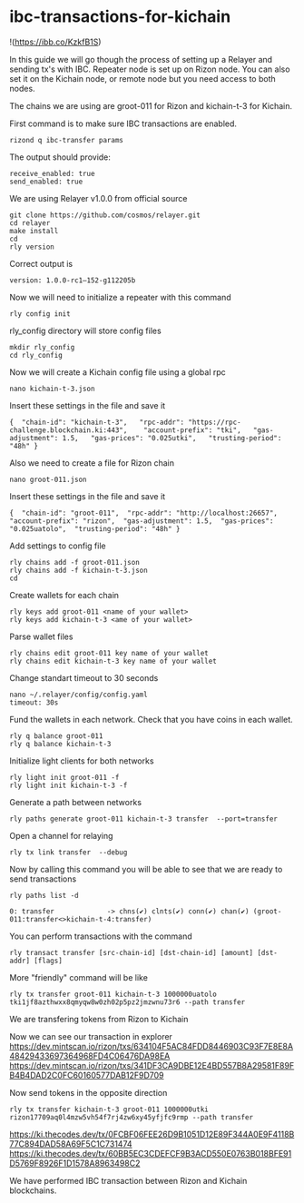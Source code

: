 # ibc-transactions-for-kichain

!(https://ibb.co/KzkfB1S)

In this guide we will go though the process of setting up a Relayer and sending tx's with IBC. 
Repeater node is set up on Rizon node. You can also set it on the Kichain node, or remote node but you need access to both nodes.

The chains we are using are groot-011 for Rizon and kichain-t-3 for Kichain.

First command is to make sure IBC transactions are enabled.
```
rizond q ibc-transfer params
```
The output should provide:
```
receive_enabled: true 
send_enabled: true  
```
We are using Relayer v1.0.0 from official source
```
git clone https://github.com/cosmos/relayer.git
cd relayer
make install
cd
rly version
```
Correct output is 
```
version: 1.0.0-rc1–152-g112205b
```
Now we will need to initialize a repeater with this command
```
rly config init
```
rly_config directory will store config files
```
mkdir rly_config
cd rly_config
```
Now we will create a Kichain config file using a global rpc
```
nano kichain-t-3.json
```
Insert these settings in the file and save it
```
{  "chain-id": "kichain-t-3",   "rpc-addr": "https://rpc-challenge.blockchain.ki:443",    "account-prefix": "tki",   "gas-adjustment": 1.5,   "gas-prices": "0.025utki",   "trusting-period": "48h" }  
```
Also we need to create a file for Rizon chain
```
nano groot-011.json
```
Insert these settings in the file and save it
```
{  "chain-id": "groot-011",  "rpc-addr": "http://localhost:26657",   "account-prefix": "rizon",  "gas-adjustment": 1.5,  "gas-prices": "0.025uatolo",  "trusting-period": "48h" }
```
Add settings to config file
```
rly chains add -f groot-011.json
rly chains add -f kichain-t-3.json
cd
```
Create wallets for each chain
```
rly keys add groot-011 <name of your wallet> 
rly keys add kichain-t-3 <ame of your wallet>
```
Parse wallet files
```
rly chains edit groot-011 key name of your wallet
rly chains edit kichain-t-3 key name of your wallet
```
Change standart timeout to 30 seconds
```
nano ~/.relayer/config/config.yaml
timeout: 30s  
```
Fund the wallets in each network. Check that you have coins in each wallet.
```
rly q balance groot-011
rly q balance kichain-t-3
```
Initialize light clients for both networks
```
rly light init groot-011 -f
rly light init kichain-t-3 -f
```
Generate a path between networks 
```
rly paths generate groot-011 kichain-t-3 transfer  --port=transfer
```
Open a channel for relaying 
```
rly tx link transfer  --debug
```

Now by calling this command you will be able to see that we are ready to send transactions
```
rly paths list -d
```
```
0: transfer             -> chns(✔) clnts(✔) conn(✔) chan(✔) (groot-011:transfer<>kichain-t-4:transfer)
```

You can perform transactions with the command
```
rly transact transfer [src-chain-id] [dst-chain-id] [amount] [dst-addr] [flags] 
```
More "friendly" command will be like
```
rly tx transfer groot-011 kichain-t-3 1000000uatolo tki1jf8azthwxx8qmyqw8w0zh02p5pz2jmzwnu73r6 --path transfer
```
We are transfering tokens from Rizon to Kichain
  
Now we can see our transaction in explorer
https://dev.mintscan.io/rizon/txs/634104F5AC84FDD8446903C93F7E8E8A48429433697364968FD4C06476DA98EA
https://dev.mintscan.io/rizon/txs/341DF3CA9DBE12E4BD557B8A29581F89FB4B4DAD2C0FC60160577DAB12F9D709

Now send tokens in the opposite direction

```
rly tx transfer kichain-t-3 groot-011 1000000utki rizon17709aq0l4mzw5vh54f7rj4zw6xy45yfjfc9rmp --path transfer            
```
https://ki.thecodes.dev/tx/0FCBF06FEE26D9B1051D12E89F344A0E9F4118B77C894DAD58A69F5C1C731474
https://ki.thecodes.dev/tx/60BB5EC3CDEFCF9B3ACD550E0763B018BFE91D5769F8926F1D1578A8963498C2
  
We have performed IBC transaction between Rizon and Kichain blockchains.
